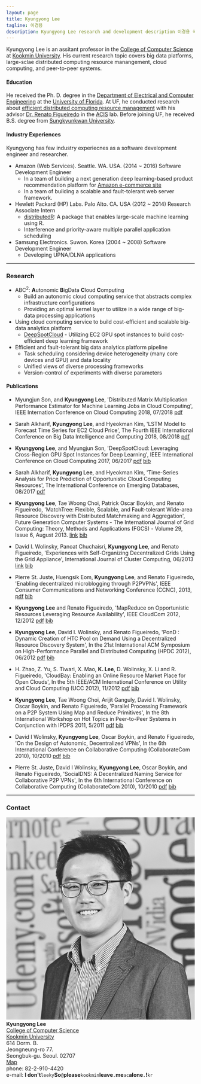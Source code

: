 ```yaml
---
layout: page
title: Kyungyong Lee
tagline: 이경용
description: Kyungyong Lee research and development description 이경용 국민대 컴퓨터공학부
---
```


Kyungyong Lee is an assitant professor in the [College of Computer Science](http://cs.kookmin.ac.kr) at [Kookmin University](http://www.kookmin.ac.kr/home.php). His current research topic covers big data platforms, large-sclae distributed computing resource manangement, cloud computing, and peer-to-peer systems. 

#### Education
He received the Ph. D. degree in the [Department of Electrical and Computer Engineering](https://www.ece.ufl.edu/) at the [University of Florida](http://www.ufl.edu/). At UF, he conducted research about [efficient distributed computing resource management](http://search.proquest.com/docview/1671724902) with his advisor [Dr. Renato Figueiredo](https://www.acis.ufl.edu/people/renatof) in the [ACIS](https://www.acis.ufl.edu/) lab. Before joining UF, he received B.S. degree from [Sungkyunkwan University](http://www.skku.edu/).


#### Industry Experiences
Kyungyong has few industry experiecnes as a software development engineer and researcher.

* Amazon (Web Services). Seattle. WA. USA. (2014 ~ 2016) Software Development Engineer
  * In a team of building a next generation deep learning-based product recommendation platform for [Amazon e-commerce site](https://www.amazon.com/)
  * In a team of building a scalable and fault-tolerant web server framework.
* Hewlett Packard (HP) Labs. Palo Alto. CA. USA (2012 ~ 2014) Research Associate Intern
  * [distributedR](https://github.com/vertica/distributedR): A package that enables large-scale machine learning using R.
  * Interference and priority-aware multiple parallel application scheduling
* Samsung Electronics. Suwon. Korea (2004 ~ 2008) Software Development Engineer
  * Developing UPNA/DLNA applications

---

### Research <a name="research"></a>

* ABC<sup>2</sup>: **A**utonomic **B**igData **C**loud **C**omputing
  * Build an autonomic cloud computing service that abstracts complex infrastructure configurations
  * Providing an optimal kernel layer to utilize in a wide range of big-data processing applications
* Using cloud computing service to build cost-efficient and scalable big-data analytics platform
  * [DeepSpotCloud](http://bigdata.cs.kookmin.ac.kr/research/deep-spot-cloud/) - Utilizing EC2 GPU spot instances to build cost-efficient deep learning framework
* Efficient and fault-tolerant big data analytics platform pipeline
  * Task scheduling considering device heterogeneity (many core devices and GPU) and data locality
  * Unified views of diverse processing frameworks
  * Version-control of experiments with diverse parameters

#### Publications <a name="publication"></a>
* Myungjun Son, and **Kyungyong Lee**, 'Distributed Matrix Multiplication Performance Estimator for Machine Learning Jobs in Cloud Computing', IEEE Internation Conference on Cloud Computing 2018, 07/2018 [pdf](/publications/cloud_2018.pdf)
* Sarah Alkharif, **Kyungyong Lee**, and Hyeokman Kim, 'LSTM Model to Forecast Time Series for EC2 Cloud Price', The Fourth IEEE International Conference on Big Data Intelligence and Computing 2018, 08/2018 [pdf](/publications/sara-datacom.pdf) 
* **Kyungyong Lee**, and Myungjun Son, 'DeepSpotCloud: Leveraging Cross-Region GPU Spot Instances for Deep Learning', IEEE International Conference on Cloud Computing 2017, 06/2017 [pdf](/publications/deep-spot-cloud.pdf) [bib](/publications/deep-spot-cloud.bib)
* Sarah Alkharif, **Kyungyong Lee**, and Hyeokman Kim, 'Time-Series Analysis for Price Prediction of Opportunistic Cloud Computing Resources', The International Conference on Emerging Databases, 08/2017 [pdf](/publications/spot-price-prediction.pdf)
* **Kyungyong Lee**, Tae Woong Choi, Patrick Oscar Boykin, and Renato Figueiredo, 'MatchTree: Flexible, Scalable, and Fault-tolerant Wide-area Resource Discovery with Distributed Matchmaking and Aggregation',
Future Generation Computer Systems - The International Journal of Grid Computing: Theory, Methods and Applications (FGCS) - Volume 29, Issue 6, August 2013. [link](http://authors.elsevier.com/sd/article/S0167739X12001653)  [bib](/publications/matchtree.bib)

* David I. Wolinsky, Panoat Chuchaisri, **Kyungyong Lee**, and Renato Figueiredo, 'Experiences with Self-Organizing Decentralized Grids Using the Grid Appliance', International  Journal of Cluster Computing, 06/2013 [link](http://www.springerlink.com/content/j1677u2qx2n88r62/) [bib](/publications/ga.bib)

* Pierre St. Juste, Huengsik Eom, **Kyungyong Lee**, and Renato Figueiredo, 'Enabling decentralized microblogging through P2PVPNs', IEEE Consumer Communications and Networking Conference (CCNC), 2013, [pdf](/publications/ccnc_p2p.pdf) [bib](/publications/ccnc_p2p.bib)

* **Kyungyong Lee** and Renato Figueiredo, 'MapReduce on Opportunistic Resources Leveraging Resource Availability', IEEE CloudCom 2012, 12/2012 [pdf](/publications/mr_opprt.pdf) [bib](/publications/mr_opprt.bib)

* **Kyungyong Lee**, David I. Wolinsky, and Renato Figueiredo,
'PonD : Dynamic Creation of HTC Pool on Demand Using a Decentralized Resource Discovery System', In the 21st International ACM Symposium on High-Performance Parallel and Distributed Computing (HPDC 2012), 06/2012 [pdf](/publications/pond.pdf) [bib](/publications/pond.bib)

* H. Zhao, Z. Yu, S. Tiwari, X. Mao, **K. Lee**, D. Wolinsky, X. Li and R. Figueiredo, 'CloudBay: Enabling an Online Resource Market Place for Open Clouds', In the 5th IEEE/ACM International Conference on Utility and Cloud Computing (UCC 2012), 11/2012 [pdf](/publications/cloudbay.pdf) [bib](/publications/cloudbay.bib)

* **Kyungyong Lee**, Tae Woong Choi, Arijit Ganguly, David I. Wolinsky, Oscar Boykin, and Renato Figueiredo, 'Parallel Processing Framework on a P2P System Using Map and Reduce Primitives', In the 8th International Workshop on Hot Topics in Peer-to-Peer Systems in Conjunction with IPDPS 2011, 5/2011 [pdf](/publications/mapreduce_p2p.pdf) [bib](/publications/mapreduce_p2p.bib)

* David I Wolinsky, **Kyungyong Lee**, Oscar Boykin, and Renato Figueiredo, 'On the Design of Autonomic, Decentralized VPNs', In the 6th International Conference on Collaborative Computing (CollaborateCom 2010), 10/2010 [pdf](/publications/david1.pdf) [bib](/publications/david1.bib)

* Pierre St. Juste, David I Wolinsky, **Kyungyong Lee**, Oscar Boykin, and Renato Figueiredo, 'SocialDNS: A Decentralized Naming Service for Collaborative P2P VPNs', In the 6th International Conference on Collaborative Computing (CollaborateCom 2010), 10/2010 [pdf](/publications/pierre1.pdf) [bib](/publications/pierre1.bib)

---

<div class="container">
<h3><a name="contact"></a>Contact</h3>
  <div class="row-fluid">
    <div class="span2">
    <img src="images/self2.jpg" title="Kyungyong Lee" alt="Kyungyong's picture">
    </div>
    <div class="span3">
    <strong>Kyungyong Lee</strong> <br/>
    <a href="cs.kookmin.ac.kr">College of Computer Science</a><br/>
    <a href="kookmin.ac.kr">Kookmin University</a><br/>
    614 Dorm. B. <br/>
    Jeongneung-ro 77. <br/>
    Seongbuk-gu. Seoul. 02707 <br/>
    <a href="https://goo.gl/maps/vyrQxy815BR2" target="_blank">Map</a><br>
    phone: 82-2-910-4420
    <div id="hide_email">
e-mail: <b>I don't</b><code>leeky</code><b>So</b><code>@</code><b>please</b><code>kookmin</code><b>leave</b><code>.</code><b>me</b><code>ac</code><b>alone</b><code>.</code><b>!</b><code>kr</code><br/>
    </div>
    </div>
  </div>
</div>
